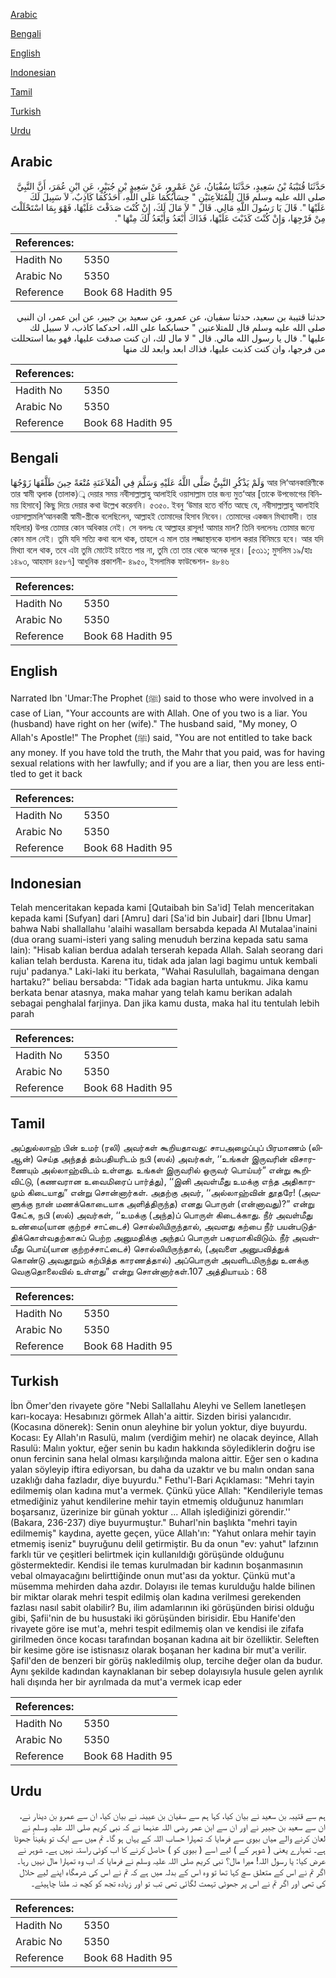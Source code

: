 [Arabic](#arabic)

[Bengali](#bengali)

[English](#english)

[Indonesian](#indonesian)

[Tamil](#tamil)

[Turkish](#turkish)

[Urdu](#urdu)

## Arabic


<div dir="rtl" lang="ar" style={{fontSize:'larger',backgroundColor:'#f8f9fa',padding:20}}>
حَدَّثَنَا قُتَيْبَةُ بْنُ سَعِيدٍ، حَدَّثَنَا سُفْيَانُ، عَنْ عَمْرٍو، عَنْ سَعِيدِ بْنِ جُبَيْرٍ، عَنِ ابْنِ عُمَرَ، أَنَّ النَّبِيَّ صلى الله عليه وسلم قَالَ لِلْمُتَلاَعِنَيْنِ ‏"‏ حِسَابُكُمَا عَلَى اللَّهِ، أَحَدُكُمَا كَاذِبٌ، لاَ سَبِيلَ لَكَ عَلَيْهَا ‏"‏‏.‏ قَالَ يَا رَسُولَ اللَّهِ مَالِي‏.‏ قَالَ ‏"‏ لاَ مَالَ لَكَ، إِنْ كُنْتَ صَدَقْتَ عَلَيْهَا، فَهْوَ بِمَا اسْتَحْلَلْتَ مِنْ فَرْجِهَا، وَإِنْ كُنْتَ كَذَبْتَ عَلَيْهَا، فَذَاكَ أَبْعَدُ وَأَبْعَدُ لَكَ مِنْهَا ‏"‏‏.‏
</div>
<div style={{backgroundColor:'#f8f9fa',padding:20, marginBottom: 10}}><table> <thead> <tr> <th>References:</th> <th></th> </tr> </thead> <tbody><tr><td>Hadith No</td><td>5350</td></tr><tr><td>Arabic No</td><td>5350</td></tr><tr><td>Reference</td><td>Book 68 Hadith 95</td></tr></tbody></table></div>


<div dir="rtl" lang="ar" style={{fontSize:'larger',backgroundColor:'#f8f9fa',padding:20}}>
حدثنا قتيبة بن سعيد، حدثنا سفيان، عن عمرو، عن سعيد بن جبير، عن ابن عمر، ان النبي صلى الله عليه وسلم قال للمتلاعنين " حسابكما على الله، احدكما كاذب، لا سبيل لك عليها ". قال يا رسول الله مالي. قال " لا مال لك، ان كنت صدقت عليها، فهو بما استحللت من فرجها، وان كنت كذبت عليها، فذاك ابعد وابعد لك منها
</div>
<div style={{backgroundColor:'#f8f9fa',padding:20, marginBottom: 10}}><table> <thead> <tr> <th>References:</th> <th></th> </tr> </thead> <tbody><tr><td>Hadith No</td><td>5350</td></tr><tr><td>Arabic No</td><td>5350</td></tr><tr><td>Reference</td><td>Book 68 Hadith 95</td></tr></tbody></table></div>

## Bengali


<div dir="ltr" lang="bn" style={{fontSize:'larger',backgroundColor:'#f8f9fa',padding:20}}>
وَلَمْ يَذْكُرِ النَّبِيُّ صَلَّى اللَّهُ عَلَيْهِ وَسَلَّمَ فِي الْمُلاَعَنَةِ مُتْعَةً حِينَ طَلَّقَهَا زَوْجُهَا আর লি‘আনকারিণীকে তার স্বামী ত্বলাক (তালাক)্ব দেয়ার সময় নবীসাল্লাল্লাহু আলাইহি ওয়াসাল্লাম তার জন্য মুত‘আর [তাকে উপভোগের বিনিময় হিসাবে] কিছু দিয়ে দেয়ার কথা উল্লেখ করেননি। ৫৩৫০. ইবনু ‘উমার হতে বর্ণিত আছে যে, নবীসাল্লাল্লাহু আলাইহি ওয়াসাল্লামলি‘আনকারী স্বামী-স্ত্রীকে বলেছিলেন, আল্লাহই তোমাদের হিসাব নিবেন। তোমাদের একজন মিথ্যাবাদী। তার মহিলার) উপর তোমার কোন অধিকার নেই। সে বললঃ হে আল্লাহর রাসূল! আমার মাল? তিনি বললেনঃ তোমার জন্যে কোন মাল নেই। তুমি যদি সত্যি কথা বলে থাক, তাহলে এ মাল তার লজ্জাস্থানকে হালাল করার বিনিময়ে হবে। আর যদি মিথ্যা বলে থাক, তবে এটা তুমি মোটেই চাইতে পার না, তুমি তো তার থেকে অনেক দূরে। [৫৩১১; মুসলিম ১৯/হাঃ ১৪৯৩, আহমাদ ৪৫৮৭] আধুনিক প্রকাশনী- ৪৯৫০, ইসলামিক ফাউন্ডেশন- ৪৮৪৬
</div>
<div style={{backgroundColor:'#f8f9fa',padding:20, marginBottom: 10}}><table> <thead> <tr> <th>References:</th> <th></th> </tr> </thead> <tbody><tr><td>Hadith No</td><td>5350</td></tr><tr><td>Arabic No</td><td>5350</td></tr><tr><td>Reference</td><td>Book 68 Hadith 95</td></tr></tbody></table></div>

## English


<div dir="ltr" lang="en" style={{fontSize:'larger',backgroundColor:'#f8f9fa',padding:20}}>
Narrated Ibn 'Umar:The Prophet (ﷺ) said to those who were involved in a case of Lian, "Your accounts are with Allah. One of you two is a liar. You (husband) have right on her (wife)." The husband said, "My money, O Allah's Apostle!" The Prophet (ﷺ) said, "You are not entitled to take back any money. If you have told the truth, the Mahr that you paid, was for having sexual relations with her lawfully; and if you are a liar, then you are less entitled to get it back
</div>
<div style={{backgroundColor:'#f8f9fa',padding:20, marginBottom: 10}}><table> <thead> <tr> <th>References:</th> <th></th> </tr> </thead> <tbody><tr><td>Hadith No</td><td>5350</td></tr><tr><td>Arabic No</td><td>5350</td></tr><tr><td>Reference</td><td>Book 68 Hadith 95</td></tr></tbody></table></div>

## Indonesian


<div dir="ltr" lang="id" style={{fontSize:'larger',backgroundColor:'#f8f9fa',padding:20}}>
Telah menceritakan kepada kami [Qutaibah bin Sa'id] Telah menceritakan kepada kami [Sufyan] dari [Amru] dari [Sa'id bin Jubair] dari [Ibnu Umar] bahwa Nabi shallallahu 'alaihi wasallam bersabda kepada Al Mutalaa'inaini (dua orang suami-isteri yang saling menuduh berzina kepada satu sama lain): "Hisab kalian berdua adalah terserah kepada Allah. Salah seorang dari kalian telah berdusta. Karena itu, tidak ada jalan lagi bagimu untuk kembali ruju' padanya." Laki-laki itu berkata, "Wahai Rasulullah, bagaimana dengan hartaku?" beliau bersabda: "Tidak ada bagian harta untukmu. Jika kamu berkata benar atasnya, maka mahar yang telah kamu berikan adalah sebagai penghalal farjinya. Dan jika kamu dusta, maka hal itu tentulah lebih parah
</div>
<div style={{backgroundColor:'#f8f9fa',padding:20, marginBottom: 10}}><table> <thead> <tr> <th>References:</th> <th></th> </tr> </thead> <tbody><tr><td>Hadith No</td><td>5350</td></tr><tr><td>Arabic No</td><td>5350</td></tr><tr><td>Reference</td><td>Book 68 Hadith 95</td></tr></tbody></table></div>

## Tamil


<div dir="ltr" lang="ta" style={{fontSize:'larger',backgroundColor:'#f8f9fa',padding:20}}>
அப்துல்லாஹ் பின் உமர் (ரலி) அவர்கள் கூறியதாவது: சாபஅழைப்புப் பிரமாணம் (லிஆன்) செய்த அந்தத் தம்பதியரிடம் நபி (ஸல்) அவர்கள், ‘‘உங்கள் இருவரின் விசாரணையும் அல்லாஹ்விடம் உள்ளது. உங்கள் இருவரில் ஒருவர் பொய்யர்” என்று கூறிவிட்டு, (கணவரான உவைமிரைப் பார்த்து), ‘‘இனி அவள்மீது உமக்கு எந்த அதிகாரமும் கிடையாது” என்று சொன்னார்கள். அதற்கு அவர், ‘‘அல்லாஹ்வின் தூதரே! (அவளுக்கு நான் மணக்கொடையாக அளித்திருந்த) எனது பொருள் (என்னாவது)?” என்று கேட்க, நபி (ஸல்) அவர்கள், ‘‘உமக்கு (அந்த)ப் பொருள் கிடைக்காது. நீர் அவள்மீது உண்மை(யான குற்றச் சாட்டைச்) சொல்லியிருந்தால், அவளது கற்பை நீர் பயன்படுத்திக்கொள்வதற்காகப் பெற்ற அனுமதிக்கு அந்தப் பொருள் பகரமாகிவிடும். நீர் அவள்மீது பொய்(யான குற்றச்சாட்டைச்) சொல்லியிருந்தால், (அவளை அனுபவித்துக் கொண்டு அவதூறும் கற்பித்த காரணத்தால்) அப்பொருள் அவளிடமிருந்து உனக்கு வெகுதொலைவில் உள்ளது” என்று சொன்னார்கள்.107 அத்தியாயம் : 68
</div>
<div style={{backgroundColor:'#f8f9fa',padding:20, marginBottom: 10}}><table> <thead> <tr> <th>References:</th> <th></th> </tr> </thead> <tbody><tr><td>Hadith No</td><td>5350</td></tr><tr><td>Arabic No</td><td>5350</td></tr><tr><td>Reference</td><td>Book 68 Hadith 95</td></tr></tbody></table></div>

## Turkish


<div dir="ltr" lang="tr" style={{fontSize:'larger',backgroundColor:'#f8f9fa',padding:20}}>
İbn Ömer'den rivayete göre "Nebi Sallallahu Aleyhi ve Sellem lanetleşen karı-kocaya: Hesabınızı görmek Allah'a aittir. Sizden birisi yalancıdır. (Kocasına dönerek): Senin onun aleyhine bir yolun yoktur, diye buyurdu. Kocası: Ey Allah'ın Rasulü, malım (verdiğim mehir) ne olacak deyince, Allah Rasulü: Malın yoktur, eğer senin bu kadın hakkında söylediklerin doğru ise onun fercinin sana helal olması karşılığında malona aittir. Eğer sen o kadına yalan söyleyip iftira ediyorsan, bu daha da uzaktır ve bu malın ondan sana uzaklığı daha fazladır, diye buyurdu." Fethu'l-Bari Açıklaması: "Mehri tayin edilmemiş olan kadına mut'a vermek. Çünkü yüce Allah: "Kendileriyle temas etmediğiniz yahut kendilerine mehir tayin etmemiş olduğunuz hanımları boşarsanız, üzerinize bir günah yoktur ... Allah işlediğinizi görendir.'' (Bakara, 236-237) diye buyurmuştur." Buharl'nin başlıkta "mehri tayin edilmemiş" kaydına, ayette geçen, yüce Allah'ın: "Yahut onlara mehir tayin etmemiş iseniz" buyruğunu delil getirmiştir. Bu da onun "ev: yahut" lafzının farklı tür ve çeşitleri belirtmek için kullanıldığı görüşünde olduğunu göstermektedir. Kendisi ile temas kurulmadan bir kadının boşanmasının vebal olmayacağını belirttiğinde onun mut'ası da yoktur. Çünkü mut'a müsemma mehirden daha azdır. Dolayısı ile temas kurulduğu halde bilinen bir miktar olarak mehri tespit edilmiş olan kadına verilmesi gerekenden fazlası nasıl sabit olabilir? Bu, ilim adamlarının iki görüşünden birisi olduğu gibi, Şafii'nin de bu husustaki iki görüşünden birisidir. Ebu Hanife'den rivayete göre ise mut'a, mehri tespit edilmemiş olan ve kendisi ile zifafa girilmeden önce kocası tarafından boşanan kadına ait bir özelliktir. Seleften bir kesime göre ise istisnasız olarak boşanan her kadına bir mut'a verilir. Şafil'den de benzeri bir görüş nakledilmiş olup, tercihe değer olan da budur. Aynı şekilde kadından kaynaklanan bir sebep dolayısıyla husule gelen ayrılık hali dışında her bir ayrılmada da mut'a vermek icap eder
</div>
<div style={{backgroundColor:'#f8f9fa',padding:20, marginBottom: 10}}><table> <thead> <tr> <th>References:</th> <th></th> </tr> </thead> <tbody><tr><td>Hadith No</td><td>5350</td></tr><tr><td>Arabic No</td><td>5350</td></tr><tr><td>Reference</td><td>Book 68 Hadith 95</td></tr></tbody></table></div>

## Urdu


<div dir="rtl" lang="ur" style={{fontSize:'larger',backgroundColor:'#f8f9fa',padding:20}}>
ہم سے قتیبہ بن سعید نے بیان کیا، کہا ہم سے سفیان بن عیینہ نے بیان کیا، ان سے عمرو بن دینار نے، ان سے سعید بن جبیر نے اور ان سے ابن عمر رضی اللہ عنہما نے کہ نبی کریم صلی اللہ علیہ وسلم نے لعان کرنے والے میاں بیوی سے فرمایا کہ تمہارا حساب اللہ کے یہاں ہو گا۔ تم میں سے ایک تو یقیناً جھوٹا ہے۔ تمہارے یعنی ( شوہر کے ) لیے اسے ( بیوی کو ) حاصل کرنے کا اب کوئی راستہ نہیں ہے۔ شوہر نے عرض کیا: یا رسول اللہ! میرا مال؟ نبی کریم صلی اللہ علیہ وسلم نے فرمایا کہ اب وہ تمہارا مال نہیں رہا۔ اگر تم نے اس کے متعلق سچ کہا تھا تو وہ اس کے بدلہ میں ہے کہ تم نے اس کی شرمگاہ اپنے لیے حلال کی تھی اور اگر تم نے اس پر جھوٹی تہمت لگائی تھی تب تو اور زیادہ تجھ کو کچھ نہ ملنا چاہیئے۔
</div>
<div style={{backgroundColor:'#f8f9fa',padding:20, marginBottom: 10}}><table> <thead> <tr> <th>References:</th> <th></th> </tr> </thead> <tbody><tr><td>Hadith No</td><td>5350</td></tr><tr><td>Arabic No</td><td>5350</td></tr><tr><td>Reference</td><td>Book 68 Hadith 95</td></tr></tbody></table></div>